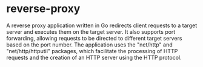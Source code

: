 # reverse-proxy
A reverse proxy application written in Go redirects client requests to a target server and executes them on the target server. It also supports port forwarding, allowing requests to be directed to different target servers based on the port number. The application uses the "net/http" and "net/http/httputil" packages, which facilitate the processing of HTTP requests and the creation of an HTTP server using the HTTP protocol.
